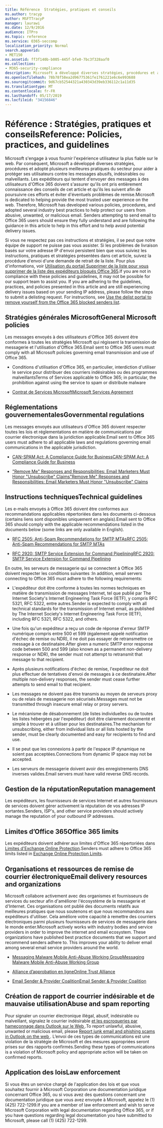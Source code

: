 ```yaml
---
title: Référence  Stratégies, pratiques et conseils
ms.author: tracyp
author: MSFTTracyP
manager: laurawi
ms.date: 12/9/2016
audience: ITPro
ms.topic: reference
ms.service: O365-seccomp
localization_priority: Normal
search.appverid:
- MET150
ms.assetid: ff3f140b-b005-445f-bfe0-7bc3f328aaf0
ms.collection:
- M365-security-compliance
description: Microsoft a développé diverses stratégies, procédures et a adopté plusieurs meilleures pratiques du secteur afin de protéger les utilisateurs contre des courriers indésirables, indésirables ou malveillants.
ms.openlocfilehash: 78b78f58ea2d96775361fe1761221e6c6e993688
ms.sourcegitcommit: 9d67cb52544321a430343d39eb336112c1a11d35
ms.translationtype: MT
ms.contentlocale: fr-FR
ms.lasthandoff: 05/17/2019
ms.locfileid: "34156846"
---
```

# <a name="reference-policies-practices-and-guidelines"></a><span data-ttu-id="c9551-103">Référence : Stratégies, pratiques et conseils</span><span class="sxs-lookup"><span data-stu-id="c9551-103">Reference: Policies, practices, and guidelines</span></span>
  
<span data-ttu-id="c9551-p101">Microsoft s'engage à vous fournir l'expérience utilisateur la plus fiable sur le web. Par conséquent, Microsoft a développé diverses stratégies, procédures et adopté plusieurs meilleures pratiques du secteur pour aider à protéger ses utilisateurs contre les messages abusifs, indésirables ou malveillants. Les expéditeurs qui tentent d'envoyer des messages à des utilisateurs d'Office 365 doivent s'assurer qu'ils ont pris entièrement connaissance des conseils de cet article et qu'ils les suivent afin de poursuivre ces efforts et éviter d'éventuels problèmes de remise.</span><span class="sxs-lookup"><span data-stu-id="c9551-p101">Microsoft is dedicated to helping provide the most trusted user experience on the web. Therefore, Microsoft has developed various policies, procedures, and adopted several industry best practices to help protect our users from abusive, unwanted, or malicious email. Senders attempting to send email to Office 365 users should ensure they fully understand and are following the guidance in this article to help in this effort and to help avoid potential delivery issues.</span></span>
  
<span data-ttu-id="c9551-p102">Si vous ne respectez pas ces instructions et stratégies, il se peut que notre équipe de support ne puisse pas vous assister. Si les problèmes de livraison basés sur votre adresse IP d'envoi persistent bien que vous suiviez les instructions, pratiques et stratégies présentées dans cet article, suivez la procédure d'envoi d'une demande de retrait de la liste. Pour plus d'informations, voir [Utilisation du portail Supprimer de la liste pour vous supprimer de la liste des expéditeurs bloqués Office 365](use-the-delist-portal-to-remove-yourself-from-the-office-365-blocked-senders-lis.md).</span><span class="sxs-lookup"><span data-stu-id="c9551-p102">If you are not in compliance with these policies and guidelines, it may not be possible for our support team to assist you. If you are adhering to the guidelines, practices, and policies presented in this article and are still experiencing delivery issues based on your sending IP address, please follow the steps to submit a delisting request. For instructions, see [Use the delist portal to remove yourself from the Office 365 blocked senders list](use-the-delist-portal-to-remove-yourself-from-the-office-365-blocked-senders-lis.md).</span></span>
  
## <a name="general-microsoft-policies"></a><span data-ttu-id="c9551-110">Stratégies générales Microsoft</span><span class="sxs-lookup"><span data-stu-id="c9551-110">General Microsoft policies</span></span>
<span data-ttu-id="c9551-111"><a name="GenMsftPolicies"> </a></span><span class="sxs-lookup"><span data-stu-id="c9551-111"></span></span>

<span data-ttu-id="c9551-112">Les messages envoyés à des utilisateurs d'Office 365 doivent être conformes à toutes les stratégies Microsoft qui régissent la transmission de messagerie et l'utilisation d'Office 365.</span><span class="sxs-lookup"><span data-stu-id="c9551-112">Email sent to Office 365 users must comply with all Microsoft policies governing email transmission and use of Office 365.</span></span>
  
- <span data-ttu-id="c9551-113">Conditions d'utilisation d'Office 365, en particulier, interdiction d'utiliser le service pour distribuer des courriers indésirables ou des programmes malveillants</span><span class="sxs-lookup"><span data-stu-id="c9551-113">Terms of Services applicable to Office 365; in particular, the prohibition against using the service to spam or distribute malware</span></span>
    
- [<span data-ttu-id="c9551-114">Contrat de Services Microsoft</span><span class="sxs-lookup"><span data-stu-id="c9551-114">Microsoft Services Agreement</span></span>](https://www.microsoft.com/servicesagreement/)
    
## <a name="governmental-regulations"></a><span data-ttu-id="c9551-115">Réglementations gouvernementales</span><span class="sxs-lookup"><span data-stu-id="c9551-115">Governmental regulations</span></span>
<span data-ttu-id="c9551-116"><a name="GovtRegulations"> </a></span><span class="sxs-lookup"><span data-stu-id="c9551-116"></span></span>

<span data-ttu-id="c9551-117">Les messages envoyés aux utilisateurs d'Office 365 doivent respecter toutes les lois et réglementations en matière de communications par courrier électronique dans la juridiction applicable.</span><span class="sxs-lookup"><span data-stu-id="c9551-117">Email sent to Office 365 users must adhere to all applicable laws and regulations governing email communications in the applicable jurisdiction.</span></span>
  
- [<span data-ttu-id="c9551-118">CAN-SPAM Act: A Compliance Guide for Business</span><span class="sxs-lookup"><span data-stu-id="c9551-118">CAN-SPAM Act: A Compliance Guide for Business</span></span>](https://www.ftc.gov/tips-advice/business-center/guidance/can-spam-act-compliance-guide-business)
    
- [<span data-ttu-id="c9551-119">"Remove Me" Responses and Responsibilities: Email Marketers Must Honor "Unsubscribe" Claims</span><span class="sxs-lookup"><span data-stu-id="c9551-119">"Remove Me" Responses and Responsibilities: Email Marketers Must Honor "Unsubscribe" Claims</span></span>](https://www.lawpublish.com/ftc-emai-marketers-unsubscribe-claims.mdl)
    
## <a name="technical-guidelines"></a><span data-ttu-id="c9551-120">Instructions techniques</span><span class="sxs-lookup"><span data-stu-id="c9551-120">Technical guidelines</span></span>
<span data-ttu-id="c9551-121"><a name="TechGuidelines"> </a></span><span class="sxs-lookup"><span data-stu-id="c9551-121"></span></span>

<span data-ttu-id="c9551-122">Les e-mails envoyés à Office 365 doivent être conformes aux recommandations applicables répertoriées dans les documents ci-dessous (certains liens sont disponibles uniquement en anglais).</span><span class="sxs-lookup"><span data-stu-id="c9551-122">Email sent to Office 365 should comply with the applicable recommendations listed in the documents below (some links are only available in English).</span></span>
  
- [<span data-ttu-id="c9551-123">RFC 2505: Anti-Spam Recommendations for SMTP MTAs</span><span class="sxs-lookup"><span data-stu-id="c9551-123">RFC 2505: Anti-Spam Recommendations for SMTP MTAs</span></span>](https://www.ietf.org/rfc/rfc2505.txt)
    
- [<span data-ttu-id="c9551-124">RFC 2920: SMTP Service Extension for Command Pipelining</span><span class="sxs-lookup"><span data-stu-id="c9551-124">RFC 2920: SMTP Service Extension for Command Pipelining</span></span>](https://www.ietf.org/rfc/rfc2920.txt)
    
<span data-ttu-id="c9551-125">En outre, les serveurs de messagerie qui se connectent à Office 365 doivent respecter les conditions suivantes :</span><span class="sxs-lookup"><span data-stu-id="c9551-125">In addition, email servers connecting to Office 365 must adhere to the following requirements:</span></span>
  
- <span data-ttu-id="c9551-126">L'expéditeur doit être conforme à toutes les normes techniques en matière de transmission de messages Internet, tel que publié par The Internet Society's Internet Engineering Task Force (IETF), y compris RFC 5321, RFC 5322, entre autres.</span><span class="sxs-lookup"><span data-stu-id="c9551-126">Sender is expected to comply with all technical standards for the transmission of Internet email, as published by The Internet Society's Internet Engineering Task Force (IETF), including RFC 5321, RFC 5322, and others.</span></span> 
    
- <span data-ttu-id="c9551-127">Une fois qu'un expéditeur a reçu un code de réponse d'erreur SMTP numérique compris entre 500 et 599 (également appelé notification d'échec de remise ou NDR), il ne doit pas essayer de retransmettre ce message à ce destinataire.</span><span class="sxs-lookup"><span data-stu-id="c9551-127">After given a numeric SMTP error response code between 500 and 599 (also known as a permanent non-delivery response or NDR), the sender must not attempt to retransmit that message to that recipient.</span></span>
    
- <span data-ttu-id="c9551-128">Après plusieurs notifications d'échec de remise, l'expéditeur ne doit plus effectuer de tentatives d'envoi de messages à ce destinataire.</span><span class="sxs-lookup"><span data-stu-id="c9551-128">After multiple non-delivery responses, the sender must cease further attempts to send email to that recipient.</span></span>
    
- <span data-ttu-id="c9551-129">Les messages ne doivent pas être transmis au moyen de serveurs proxy ou de relais de messagerie non sécurisés.</span><span class="sxs-lookup"><span data-stu-id="c9551-129">Messages must not be transmitted through insecure email relay or proxy servers.</span></span>
    
- <span data-ttu-id="c9551-130">Le mécanisme de désabonnement (de listes individuelles ou de toutes les listes hébergées par l'expéditeur) doit être clairement documenté et simple à trouver et à utiliser pour les destinataires.</span><span class="sxs-lookup"><span data-stu-id="c9551-130">The mechanism for unsubscribing, either from individual lists or all lists hosted by the sender, must be clearly documented and easy for recipients to find and use.</span></span>
    
- <span data-ttu-id="c9551-131">Il se peut que les connexions à partir de l'espace IP dynamique ne soient pas acceptées.</span><span class="sxs-lookup"><span data-stu-id="c9551-131">Connections from dynamic IP space may not be accepted.</span></span>
    
- <span data-ttu-id="c9551-132">Les serveurs de messagerie doivent avoir des enregistrements DNS inverses valides.</span><span class="sxs-lookup"><span data-stu-id="c9551-132">Email servers must have valid reverse DNS records.</span></span>
    
## <a name="reputation-management"></a><span data-ttu-id="c9551-133">Gestion de la réputation</span><span class="sxs-lookup"><span data-stu-id="c9551-133">Reputation management</span></span>
<span data-ttu-id="c9551-134"><a name="RepManagement"> </a></span><span class="sxs-lookup"><span data-stu-id="c9551-134"></span></span>

<span data-ttu-id="c9551-135">Les expéditeurs, les fournisseurs de services Internet et autres fournisseurs de services doivent gérer activement la réputation de vos adresses IP sortantes.</span><span class="sxs-lookup"><span data-stu-id="c9551-135">Senders, ISP's, and other service providers should actively manage the reputation of your outbound IP addresses.</span></span>
  
## <a name="office-365-limits"></a><span data-ttu-id="c9551-136">Limites d’Office 365</span><span class="sxs-lookup"><span data-stu-id="c9551-136">Office 365 limits</span></span>
<span data-ttu-id="c9551-137"><a name="sectionSection4"> </a></span><span class="sxs-lookup"><span data-stu-id="c9551-137"></span></span>

<span data-ttu-id="c9551-138">Les expéditeurs doivent adhérer aux limites d'Office 365 répertoriées dans [Limites d'Exchange Online Protection](https://technet.microsoft.com/library/exchange-online-protection-limits.aspx).</span><span class="sxs-lookup"><span data-stu-id="c9551-138">Senders must adhere to Office 365 limits listed in [Exchange Online Protection Limits](https://technet.microsoft.com/library/exchange-online-protection-limits.aspx).</span></span>
  
## <a name="email-delivery-resources-and-organizations"></a><span data-ttu-id="c9551-139">Organisations et ressources de remise de courrier électronique</span><span class="sxs-lookup"><span data-stu-id="c9551-139">Email delivery resources and organizations</span></span>
<span data-ttu-id="c9551-140"><a name="sectionSection5"> </a></span><span class="sxs-lookup"><span data-stu-id="c9551-140"></span></span>

<span data-ttu-id="c9551-p103">Microsoft collabore activement avec des organismes et fournisseurs de services du secteur afin d'améliorer l'écosystème de la messagerie et d'Internet. Ces organisations ont publié des documents relatifs aux meilleures pratiques que nous soutenons et que nous recommandons aux expéditeurs d'utiliser. Cela améliore votre capacité à remettre des courriers électroniques parmi plusieurs fournisseurs de services de messagerie dans le monde entier.</span><span class="sxs-lookup"><span data-stu-id="c9551-p103">Microsoft actively works with industry bodies and service providers in order to improve the internet and email ecosystem. These organizations have published best practice documents that we support and recommend senders adhere to. This improves your ability to deliver email among several email service providers around the world.</span></span>
  
- [<span data-ttu-id="c9551-144">Messaging Malware Mobile Anti-Abuse Working Group</span><span class="sxs-lookup"><span data-stu-id="c9551-144">Messaging Malware Mobile Anti-Abuse Working Group</span></span>](https://www.m3aawg.org/)
    
- [<span data-ttu-id="c9551-145">Alliance d’approbation en ligne</span><span class="sxs-lookup"><span data-stu-id="c9551-145">Online Trust Alliance </span></span>](https://www.otalliance.org/resources)
    
- [<span data-ttu-id="c9551-146">Email Sender &amp; Provider Coalition</span><span class="sxs-lookup"><span data-stu-id="c9551-146">Email Sender &amp; Provider Coalition</span></span>](http://www.espcoalition.org/)
    
## <a name="abuse-and-spam-reporting"></a><span data-ttu-id="c9551-147">Création de rapport de courrier indésirable et de mauvaise utilisation</span><span class="sxs-lookup"><span data-stu-id="c9551-147">Abuse and spam reporting</span></span>
<span data-ttu-id="c9551-148"><a name="AbuseSpamReports"> </a></span><span class="sxs-lookup"><span data-stu-id="c9551-148"></span></span>

<span data-ttu-id="c9551-149">Pour signaler un courrier électronique illégal, abusif, indésirable ou malveillant, signalez le courrier indésirable [et les escroqueries par hameçonnage dans Outlook sur le Web ](report-junk-email-and-phishing-scams-in-outlook-on-the-web-eop.md).</span><span class="sxs-lookup"><span data-stu-id="c9551-149">To report unlawful, abusive, unwanted or malicious email, please [Report junk email and phishing scams in Outlook on the web ](report-junk-email-and-phishing-scams-in-outlook-on-the-web-eop.md).</span></span> <span data-ttu-id="c9551-150">L’envoi de ces types de communications est une violation de la stratégie de Microsoft et des mesures appropriées seront prises sur des rapports confirmés.</span><span class="sxs-lookup"><span data-stu-id="c9551-150">Sending these types of communications is a violation of Microsoft policy and appropriate action will be taken on confirmed reports.</span></span>
  
## <a name="law-enforcement"></a><span data-ttu-id="c9551-151">Application des lois</span><span class="sxs-lookup"><span data-stu-id="c9551-151">Law enforcement</span></span>
<span data-ttu-id="c9551-152"><a name="sectionSection7"> </a></span><span class="sxs-lookup"><span data-stu-id="c9551-152"></span></span>

<span data-ttu-id="c9551-153">Si vous êtes un service chargé de l'application des lois et que vous souhaitez fournir à Microsoft Corporation une documentation juridique concernant Office 365, ou si vous avez des questions concernant une documentation juridique que vous avez envoyée à Microsoft, appelez le (1) (425) 722-1299.</span><span class="sxs-lookup"><span data-stu-id="c9551-153">If you are a member of law enforcement and wish to serve Microsoft Corporation with legal documentation regarding Office 365, or if you have questions regarding legal documentation you have submitted to Microsoft, please call (1) (425) 722-1299.</span></span>
  

